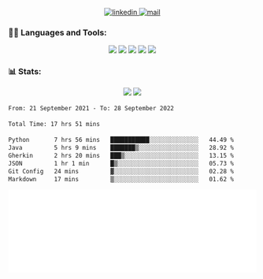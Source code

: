 

<!-- - 🌱 I’m currently learning **Python object oriented**-->


<p align="center">
  <a href="https://www.linkedin.com/in/matheusphilippe-" target="_blank" rel="noopener noreferrer">
    <img alt="linkedin" src="https://img.shields.io/static/v1?label=&message=Linkedin&color=blue&logo=linkedin&style=for-the-badge" /> </a>
  
 
  
  <a href="mailto:matheus.philippe2002@gmail.com">
    <img alt="mail" src="https://img.shields.io/badge/Gmail-D14836?style=for-the-badge&logo=gmail&logoColor=white" /> </a>
    
</p>



<h3 align="left">🧑‍💻 Languages and Tools:</h3>

<p align="center">
  <img src="https://img.shields.io/badge/Python-3776AB?style=for-the-badge&logo=python&logoColor=white" /> 
  <img src="https://img.shields.io/badge/HTML5-E34F26?style=for-the-badge&logo=html5&logoColor=white" />
  <img src="https://img.shields.io/badge/CSS3-1572B6?style=for-the-badge&logo=css3&logoColor=white" />
  <img src="https://img.shields.io/badge/Git-F05032?style=for-the-badge&logo=git&logoColor=white" />
  <img src="https://img.shields.io/badge/Linux-FCC624?style=for-the-badge&logo=linux&logoColor=black" />
  
</p>

<h3 align="left"> 📊 Stats: </h3>

<p align="center">
  <img src="https://github-readme-stats.vercel.app/api/top-langs?username=mph7&show_icons=true&theme=tokyonight&hide_border=true&locale=en&langs_count=6" /> 
  <!--<img src="https://github-readme-stat-virid.vercel.app/api/wakatime?username=mph7&show_icons=true&hide_border=true&theme=tokyonight" />-->
  <img src="https://github-readme-stats.vercel.app/api?username=mph7&show_icons=true&hide_border=true&theme=tokyonight&layout=compact" />

</p>


<!--START_SECTION:waka-->

```text
From: 21 September 2021 - To: 28 September 2022

Total Time: 17 hrs 51 mins

Python       7 hrs 56 mins   ███████████░░░░░░░░░░░░░░   44.49 %
Java         5 hrs 9 mins    ███████▒░░░░░░░░░░░░░░░░░   28.92 %
Gherkin      2 hrs 20 mins   ███▒░░░░░░░░░░░░░░░░░░░░░   13.15 %
JSON         1 hr 1 min      █▒░░░░░░░░░░░░░░░░░░░░░░░   05.73 %
Git Config   24 mins         ▓░░░░░░░░░░░░░░░░░░░░░░░░   02.28 %
Markdown     17 mins         ▒░░░░░░░░░░░░░░░░░░░░░░░░   01.62 %
```

<!--END_SECTION:waka-->


![Metrics](/github-metrics.svg)
